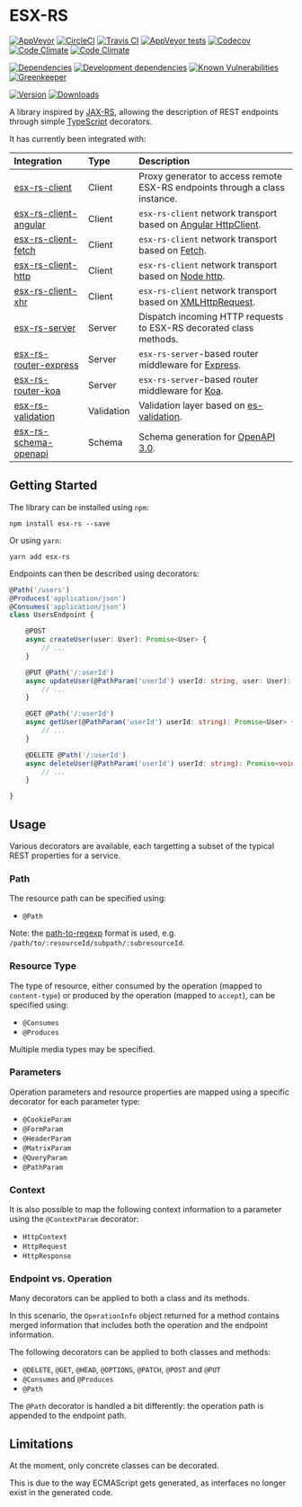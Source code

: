 # ESX-RS

[![AppVeyor](https://img.shields.io/appveyor/ci/rraziel/esx-rs/master.svg?label=Win32&style=flat)](https://ci.appveyor.com/project/rraziel/esx-rs)
[![CircleCI](https://img.shields.io/circleci/project/github/rraziel/esx-rs/master.svg?label=MacOS&style=flat)](https://circleci.com/gh/rraziel/esx-rs)
[![Travis CI](https://img.shields.io/travis/rraziel/esx-rs/master.svg?label=Linux&style=flat)](https://travis-ci.org/rraziel/esx-rs)
[![AppVeyor tests](https://img.shields.io/appveyor/tests/rraziel/esx-rs/master.svg?label=Tests&style=flat)](https://ci.appveyor.com/project/rraziel/esx-rs/build/tests)
[![Codecov](https://img.shields.io/codecov/c/github/rraziel/esx-rs.svg?label=Coverage&style=flat)](https://codecov.io/gh/rraziel/esx-rs)
[![Code Climate](https://img.shields.io/codeclimate/maintainability/rraziel/esx-rs.svg?label=Maintainability&style=flat)](https://codeclimate.com/github/rraziel/esx-rs)
[![Code Climate](https://img.shields.io/codeclimate/issues/rraziel/esx-rs.svg?label=Code%20Issues&style=flat)](https://codeclimate.com/github/rraziel/esx-rs/issues)

[![Dependencies](https://img.shields.io/david/rraziel/esx-rs.svg?label=Dependencies&style=flat)](https://david-dm.org/rraziel/esx-rs)
[![Development dependencies](https://img.shields.io/david/dev/rraziel/esx-rs.svg?label=Dev%20Dependencies&style=flat)](https://david-dm.org/rraziel/esx-rs?type=dev)
[![Known Vulnerabilities](https://snyk.io/test/github/rraziel/esx-rs/badge.svg)](https://snyk.io/test/github/rraziel/esx-rs)
[![Greenkeeper](https://badges.greenkeeper.io/rraziel/esx-rs.svg)](https://greenkeeper.io/)

[![Version](https://img.shields.io/npm/v/esx-rs.svg?label=Version&style=flat)](https://www.npmjs.com/package/esx-rs)
[![Downloads](https://img.shields.io/npm/dt/esx-rs.svg?label=Downloads&style=flat)](https://www.npmjs.com/package/esx-rs)

A library inspired by [JAX-RS](https://en.wikipedia.org/wiki/Java_API_for_RESTful_Web_Services), allowing the description of REST endpoints through simple [TypeScript](https://www.typescriptlang.org/) decorators.

It has currently been integrated with:

| Integration                                                               | Type       | Description                                                                                                |
|:--------------------------------------------------------------------------|:-----------|:-----------------------------------------------------------------------------------------------------------|
| [esx-rs-client](https://github.com/rraziel/esx-rs-client)                 | Client     | Proxy generator to access remote ESX-RS endpoints through a class instance.                                |
| [esx-rs-client-angular](https://github.com/rraziel/esx-rs-client-angular) | Client     | `esx-rs-client` network transport based on [Angular HttpClient](https://angular.io/guide/http).            |
| [esx-rs-client-fetch](https://github.com/rraziel/esx-rs-client-fetch)     | Client     | `esx-rs-client` network transport based on [Fetch](https://fetch.spec.whatwg.org/).                        |
| [esx-rs-client-http](https://github.com/rraziel/esx-rs-client-http)       | Client     | `esx-rs-client` network transport based on [Node http](https://nodejs.org/api/http.html).                  |
| [esx-rs-client-xhr](https://github.com/rraziel/esx-rs-client-xhr)         | Client     | `esx-rs-client` network transport based on [XMLHttpRequest](https://en.wikipedia.org/wiki/XMLHttpRequest). |
| [esx-rs-server](https://github.com/rraziel/esx-rs-server)                 | Server     | Dispatch incoming HTTP requests to ESX-RS decorated class methods.                                         |
| [esx-rs-router-express](https://github.com/rraziel/esx-rs-router-express) | Server     | `esx-rs-server`-based router middleware for [Express](https://expressjs.com/).                             |
| [esx-rs-router-koa](https://github.com/rraziel/esx-rs-router-koa)         | Server     | `esx-rs-server`-based router middleware for [Koa](http://koajs.com/).                                      |
| [esx-rs-validation](https://github.com/rraziel/esx-rs-validation)         | Validation | Validation layer based on [es-validation](https://github.com/rraziel/es-validation).                       |
| [esx-rs-schema-openapi](https://github.com/rraziel/esx-rs-schema-openapi) | Schema     | Schema generation for [OpenAPI 3.0](https://www.openapis.org/).                                            |

## Getting Started

The library can be installed using `npm`:

```
npm install esx-rs --save
```

Or using `yarn`:

```
yarn add esx-rs
```

Endpoints can then be described using decorators:

```typescript
@Path('/users')
@Produces('application/json')
@Consumes('application/json')
class UsersEndpoint {

    @POST
    async createUser(user: User): Promise<User> {
        // ...
    }

    @PUT @Path('/:userId')
    async updateUser(@PathParam('userId') userId: string, user: User): Promise<User> {
        // ...
    }

    @GET @Path('/:userId')
    async getUser(@PathParam('userId') userId: string): Promise<User> {
        // ...
    }

    @DELETE @Path('/:userId')
    async deleteUser(@PathParam('userId') userId: string): Promise<void> {
        // ...
    }

}
```

## Usage

Various decorators are available, each targetting a subset of the typical REST properties for a service.

### Path

The resource path can be specified using:

- `@Path`

Note: the [path-to-regexp](https://github.com/pillarjs/path-to-regexp) format is used, e.g. `/path/to/:resourceId/subpath/:subresourceId`.

### Resource Type

The type of resource, either consumed by the operation (mapped to `content-type`) or produced by the operation (mapped to `accept`), can be specified using:

- `@Consumes`
- `@Produces`

Multiple media types may be specified.

### Parameters

Operation parameters and resource properties are mapped using a specific decorator for each parameter type:

- `@CookieParam`
- `@FormParam`
- `@HeaderParam`
- `@MatrixParam`
- `@QueryParam`
- `@PathParam`

### Context

It is also possible to map the following context information to a parameter using the `@ContextParam` decorator:

- `HttpContext`
- `HttpRequest`
- `HttpResponse`

### Endpoint vs. Operation

Many decorators can be applied to both a class and its methods.

In this scenario, the `OperationInfo` object returned for a method contains merged information that includes both the operation and the endpoint information.

The following decorators can be applied to both classes and methods:

- `@DELETE`, `@GET`, `@HEAD`, `@OPTIONS`, `@PATCH`, `@POST` and `@PUT`
- `@Consumes` and `@Produces`
- `@Path`

The `@Path` decorator is handled a bit differently: the operation path is appended to the endpoint path.

## Limitations

At the moment, only concrete classes can be decorated.

This is due to the way ECMAScript gets generated, as interfaces no longer exist in the generated code.
